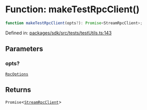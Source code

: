 # Function: makeTestRpcClient()

```ts
function makeTestRpcClient(opts?): Promise<StreamRpcClient>;
```

Defined in: [packages/sdk/src/tests/testUtils.ts:143](https://github.com/towns-protocol/towns/blob/0db1fd0ac7258e8db8cedfb6183e8eade8284fa1/packages/sdk/src/tests/testUtils.ts#L143)

## Parameters

### opts?

[`RpcOptions`](../interfaces/RpcOptions.md)

## Returns

`Promise`\<[`StreamRpcClient`](../type-aliases/StreamRpcClient.md)\>
